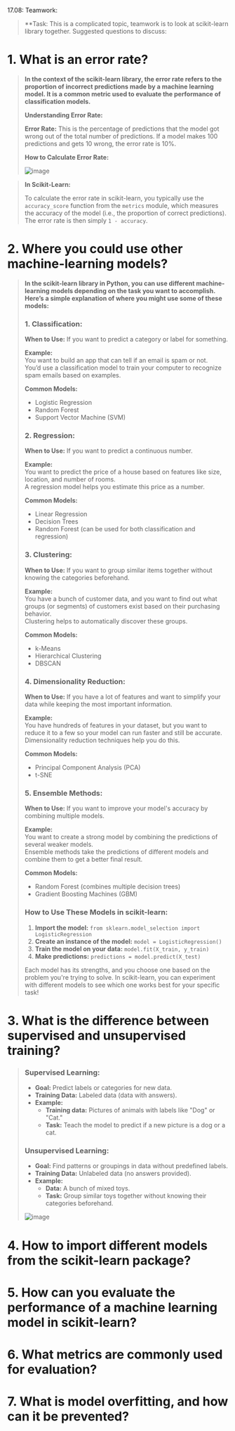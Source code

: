 17.08: Teamwork:

> **Task: This is a complicated topic, teamwork is to look at scikit-learn library together. Suggested questions to discuss:
# 1. What is an error rate?
> **In the context of the scikit-learn library, the error rate refers to the proportion of incorrect predictions made by a machine learning model. It is a common metric used to evaluate the performance of classification models.**
> 
> **Understanding Error Rate:**
> 
> **Error Rate:** This is the percentage of predictions that the model got wrong out of the total number of predictions. If a model makes 100 predictions and gets 10 wrong, the error rate is 10%.
> 
> **How to Calculate Error Rate:**
> 
> ![image](https://github.com/user-attachments/assets/f2c3746b-0e15-4a2d-a69e-2050db386e1c)

> 
> **In Scikit-Learn:**
> 
> To calculate the error rate in scikit-learn, you typically use the `accuracy_score` function from the `metrics` module, which measures the accuracy of the model (i.e., the proportion of correct predictions). The error rate is then simply `1 - accuracy`.




   
# 2. Where you could use other machine-learning models? 

> **In the scikit-learn library in Python, you can use different machine-learning models depending on the task you want to accomplish. Here’s a simple explanation of where you might use some of these models:**
>
> ### 1. Classification:
> **When to Use:** If you want to predict a category or label for something.
> 
> **Example:**  
> You want to build an app that can tell if an email is spam or not.  
> You’d use a classification model to train your computer to recognize spam emails based on examples.
> 
> **Common Models:**
> - Logistic Regression
> - Random Forest
> - Support Vector Machine (SVM)
>
> ### 2. Regression:
> **When to Use:** If you want to predict a continuous number.
> 
> **Example:**  
> You want to predict the price of a house based on features like size, location, and number of rooms.  
> A regression model helps you estimate this price as a number.
> 
> **Common Models:**
> - Linear Regression
> - Decision Trees
> - Random Forest (can be used for both classification and regression)
>
> ### 3. Clustering:
> **When to Use:** If you want to group similar items together without knowing the categories beforehand.
> 
> **Example:**  
> You have a bunch of customer data, and you want to find out what groups (or segments) of customers exist based on their purchasing behavior.  
> Clustering helps to automatically discover these groups.
> 
> **Common Models:**
> - k-Means
> - Hierarchical Clustering
> - DBSCAN
>
> ### 4. Dimensionality Reduction:
> **When to Use:** If you have a lot of features and want to simplify your data while keeping the most important information.
> 
> **Example:**  
> You have hundreds of features in your dataset, but you want to reduce it to a few so your model can run faster and still be accurate.  
> Dimensionality reduction techniques help you do this.
> 
> **Common Models:**
> - Principal Component Analysis (PCA)
> - t-SNE
>
> ### 5. Ensemble Methods:
> **When to Use:** If you want to improve your model's accuracy by combining multiple models.
> 
> **Example:**  
> You want to create a strong model by combining the predictions of several weaker models.  
> Ensemble methods take the predictions of different models and combine them to get a better final result.
> 
> **Common Models:**
> - Random Forest (combines multiple decision trees)
> - Gradient Boosting Machines (GBM)
>
> ### How to Use These Models in scikit-learn:
> 1. **Import the model:** `from sklearn.model_selection import LogisticRegression`
> 2. **Create an instance of the model:** `model = LogisticRegression()`
> 3. **Train the model on your data:** `model.fit(X_train, y_train)`
> 4. **Make predictions:** `predictions = model.predict(X_test)`
> 
> Each model has its strengths, and you choose one based on the problem you're trying to solve. In scikit-learn, you can experiment with different models to see which one works best for your specific task!


   
# 3. What is the difference between supervised and unsupervised training?

> ### Supervised Learning:
> - **Goal:** Predict labels or categories for new data.
> - **Training Data:** Labeled data (data with answers).
> - **Example:**
>   - **Training data:** Pictures of animals with labels like "Dog" or "Cat."
>   - **Task:** Teach the model to predict if a new picture is a dog or a cat.
>
> ### Unsupervised Learning:
> - **Goal:** Find patterns or groupings in data without predefined labels.
> - **Training Data:** Unlabeled data (no answers provided).
> - **Example:**
>   - **Data:** A bunch of mixed toys.
>   - **Task:** Group similar toys together without knowing their categories beforehand.
>
> 
> ![image](https://github.com/user-attachments/assets/2b6afc3c-5e2c-4f19-b7b9-c295c6cfd646)


   
# 4. How to import different models from the scikit-learn package?

   
# 5. How can you evaluate the performance of a machine learning model in scikit-learn?

   
# 6. What metrics are commonly used for evaluation?

    
# 7. What is model overfitting, and how can it be prevented?
